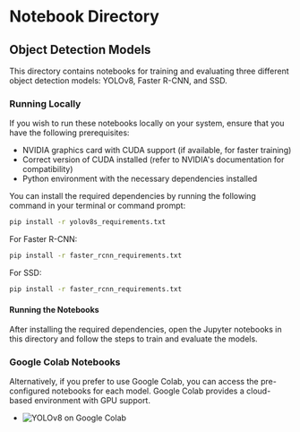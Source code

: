 # Notebook Directory

## Object Detection Models

This directory contains notebooks for training and evaluating three different object detection models: YOLOv8, Faster R-CNN, and SSD.

### Running Locally

If you wish to run these notebooks locally on your system, ensure that you have the following prerequisites:

- NVIDIA graphics card with CUDA support (if available, for faster training)
- Correct version of CUDA installed (refer to NVIDIA's documentation for compatibility)
- Python environment with the necessary dependencies installed

You can install the required dependencies by running the following command in your terminal or command prompt:

```bash
pip install -r yolov8s_requirements.txt
```

For Faster R-CNN:

```bash
pip install -r faster_rcnn_requirements.txt
```

For SSD:
```bash
pip install -r faster_rcnn_requirements.txt
```

#### Running the Notebooks

After installing the required dependencies, open the Jupyter notebooks in this directory and follow the steps to train and evaluate the models.

### Google Colab Notebooks

Alternatively, if you prefer to use Google Colab, you can access the pre-configured notebooks for each model. Google Colab provides a cloud-based environment with GPU support.

 - ![YOLOv8 on Google Colab](https://colab.research.google.com/drive/11bAILOUQKagZcTJysNX9nknklUqlysap?usp=sharing)
